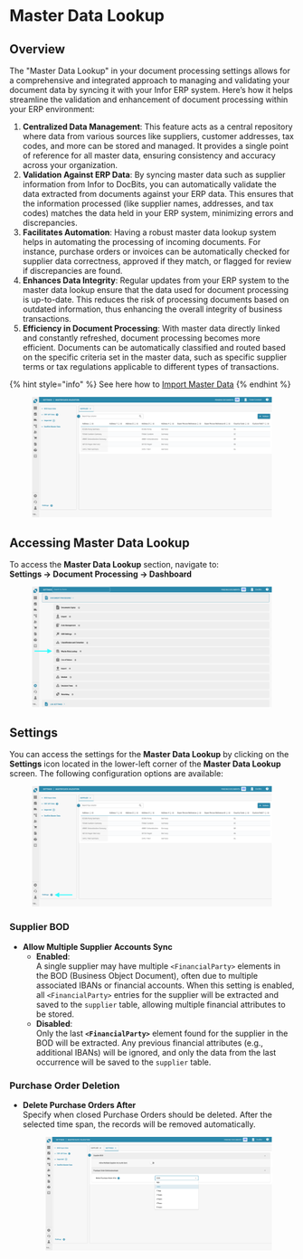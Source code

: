 # Master Data Lookup

## Overview

The "Master Data Lookup" in your document processing settings allows for a comprehensive and integrated approach to managing and validating your document data by syncing it with your Infor ERP system. Here’s how it helps streamline the validation and enhancement of document processing within your ERP environment:

1. **Centralized Data Management**: This feature acts as a central repository where data from various sources like suppliers, customer addresses, tax codes, and more can be stored and managed. It provides a single point of reference for all master data, ensuring consistency and accuracy across your organization.
2. **Validation Against ERP Data**: By syncing master data such as supplier information from Infor to DocBits, you can automatically validate the data extracted from documents against your ERP data. This ensures that the information processed (like supplier names, addresses, and tax codes) matches the data held in your ERP system, minimizing errors and discrepancies.
3. **Facilitates Automation**: Having a robust master data lookup system helps in automating the processing of incoming documents. For instance, purchase orders or invoices can be automatically checked for supplier data correctness, approved if they match, or flagged for review if discrepancies are found.
4. **Enhances Data Integrity**: Regular updates from your ERP system to the master data lookup ensure that the data used for document processing is up-to-date. This reduces the risk of processing documents based on outdated information, thus enhancing the overall integrity of business transactions.
5. **Efficiency in Document Processing**: With master data directly linked and constantly refreshed, document processing becomes more efficient. Documents can be automatically classified and routed based on the specific criteria set in the master data, such as specific supplier terms or tax regulations applicable to different types of transactions.

{% hint style="info" %}
See here how to [Import Master Data](../../../infor-integration-and-configuration/importing-customer-master-data/)
{% endhint %}

<figure><img src="../../../.gitbook/assets/master_data_lookup_1.png" alt=""><figcaption></figcaption></figure>

## **Accessing Master Data Lookup**

To access the **Master Data Lookup** section, navigate to:\
**Settings → Document Processing → Dashboard**

<figure><img src="../../../.gitbook/assets/settings_mater_data_lookup.png" alt=""><figcaption></figcaption></figure>

## **Settings**

You can access the settings for the **Master Data Lookup** by clicking on the **Settings** icon located in the lower-left corner of the **Master Data Lookup** screen. The following configuration options are available:

<figure><img src="../../../.gitbook/assets/master_data_lookup_2.png" alt=""><figcaption></figcaption></figure>

### **Supplier BOD**

* **Allow Multiple Supplier Accounts Sync**
  * **Enabled**:\
    A single supplier may have multiple `<FinancialParty>` elements in the BOD (Business Object Document), often due to multiple associated IBANs or financial accounts. When this setting is enabled, all `<FinancialParty>` entries for the supplier will be extracted and saved to the `supplier` table, allowing multiple financial attributes to be stored.
  * **Disabled**:\
    Only the last **`<FinancialParty>`** element found for the supplier in the BOD will be extracted. Any previous financial attributes (e.g., additional IBANs) will be ignored, and only the data from the last occurrence will be saved to the `supplier` table.

### **Purchase Order Deletion**

*   **Delete Purchase Orders After**\
    Specify when closed Purchase Orders should be deleted. After the selected time span, the records will be removed automatically.

    <figure><img src="../../../.gitbook/assets/master_data_lookup_3.png" alt=""><figcaption></figcaption></figure>
